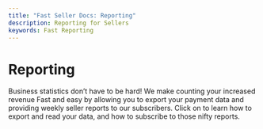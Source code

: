 ```yaml
---
title: "Fast Seller Docs: Reporting"
description: Reporting for Sellers
keywords: Fast Reporting
---
```


# Reporting

Business statistics don’t have to be hard! We make counting your increased revenue Fast and easy by allowing you to export your payment data and providing weekly seller reports to our subscribers. Click on to learn how to export and read your data, and how to subscribe to those nifty reports.
